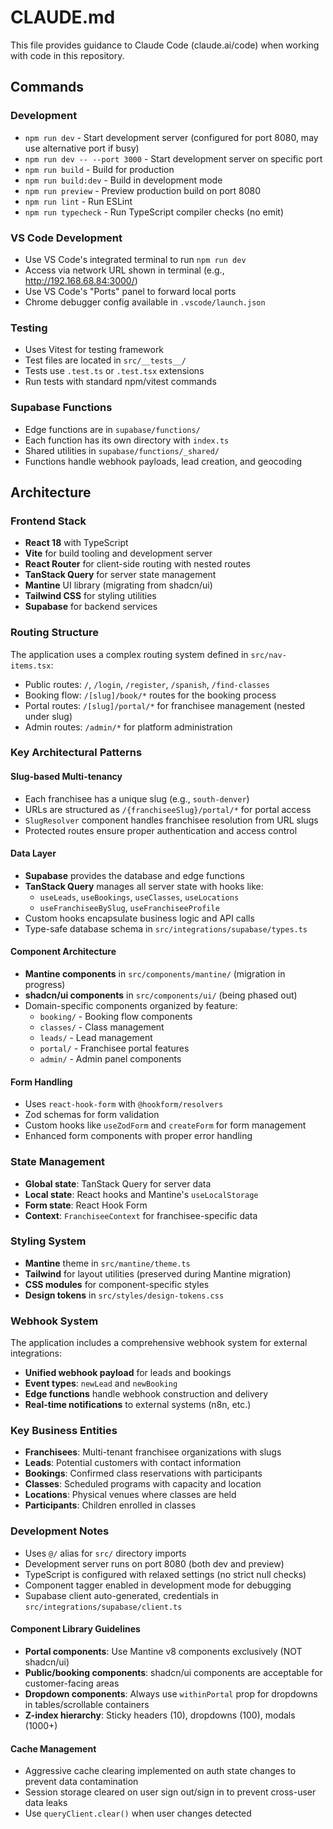 # CLAUDE.md

This file provides guidance to Claude Code (claude.ai/code) when working with code in this repository.

## Commands

### Development
- `npm run dev` - Start development server (configured for port 8080, may use alternative port if busy)
- `npm run dev -- --port 3000` - Start development server on specific port
- `npm run build` - Build for production
- `npm run build:dev` - Build in development mode
- `npm run preview` - Preview production build on port 8080
- `npm run lint` - Run ESLint
- `npm run typecheck` - Run TypeScript compiler checks (no emit)

### VS Code Development
- Use VS Code's integrated terminal to run `npm run dev`
- Access via network URL shown in terminal (e.g., http://192.168.68.84:3000/)
- Use VS Code's "Ports" panel to forward local ports
- Chrome debugger config available in `.vscode/launch.json`

### Testing
- Uses Vitest for testing framework
- Test files are located in `src/__tests__/`
- Tests use `.test.ts` or `.test.tsx` extensions
- Run tests with standard npm/vitest commands

### Supabase Functions
- Edge functions are in `supabase/functions/`
- Each function has its own directory with `index.ts`
- Shared utilities in `supabase/functions/_shared/`
- Functions handle webhook payloads, lead creation, and geocoding

## Architecture

### Frontend Stack
- **React 18** with TypeScript
- **Vite** for build tooling and development server
- **React Router** for client-side routing with nested routes
- **TanStack Query** for server state management
- **Mantine** UI library (migrating from shadcn/ui)
- **Tailwind CSS** for styling utilities
- **Supabase** for backend services

### Routing Structure
The application uses a complex routing system defined in `src/nav-items.tsx`:
- Public routes: `/`, `/login`, `/register`, `/spanish`, `/find-classes`
- Booking flow: `/[slug]/book/*` routes for the booking process
- Portal routes: `/[slug]/portal/*` for franchisee management (nested under slug)
- Admin routes: `/admin/*` for platform administration

### Key Architectural Patterns

#### Slug-based Multi-tenancy
- Each franchisee has a unique slug (e.g., `south-denver`)
- URLs are structured as `/{franchiseeSlug}/portal/*` for portal access
- `SlugResolver` component handles franchisee resolution from URL slugs
- Protected routes ensure proper authentication and access control

#### Data Layer
- **Supabase** provides the database and edge functions
- **TanStack Query** manages all server state with hooks like:
  - `useLeads`, `useBookings`, `useClasses`, `useLocations`
  - `useFranchiseeBySlug`, `useFranchiseeProfile`
- Custom hooks encapsulate business logic and API calls
- Type-safe database schema in `src/integrations/supabase/types.ts`

#### Component Architecture
- **Mantine components** in `src/components/mantine/` (migration in progress)
- **shadcn/ui components** in `src/components/ui/` (being phased out)
- Domain-specific components organized by feature:
  - `booking/` - Booking flow components
  - `classes/` - Class management
  - `leads/` - Lead management
  - `portal/` - Franchisee portal features
  - `admin/` - Admin panel components

#### Form Handling
- Uses `react-hook-form` with `@hookform/resolvers`
- Zod schemas for form validation
- Custom hooks like `useZodForm` and `createForm` for form management
- Enhanced form components with proper error handling

### State Management
- **Global state**: TanStack Query for server data
- **Local state**: React hooks and Mantine's `useLocalStorage`
- **Form state**: React Hook Form
- **Context**: `FranchiseeContext` for franchisee-specific data

### Styling System
- **Mantine** theme in `src/mantine/theme.ts`
- **Tailwind** for layout utilities (preserved during Mantine migration)
- **CSS modules** for component-specific styles
- **Design tokens** in `src/styles/design-tokens.css`

### Webhook System
The application includes a comprehensive webhook system for external integrations:
- **Unified webhook payload** for leads and bookings
- **Event types**: `newLead` and `newBooking`
- **Edge functions** handle webhook construction and delivery
- **Real-time notifications** to external systems (n8n, etc.)

### Key Business Entities
- **Franchisees**: Multi-tenant franchisee organizations with slugs
- **Leads**: Potential customers with contact information
- **Bookings**: Confirmed class reservations with participants
- **Classes**: Scheduled programs with capacity and location
- **Locations**: Physical venues where classes are held
- **Participants**: Children enrolled in classes

### Development Notes
- Uses `@/` alias for `src/` directory imports
- Development server runs on port 8080 (both dev and preview)
- TypeScript is configured with relaxed settings (no strict null checks)
- Component tagger enabled in development mode for debugging
- Supabase client auto-generated, credentials in `src/integrations/supabase/client.ts`

#### Component Library Guidelines
- **Portal components**: Use Mantine v8 components exclusively (NOT shadcn/ui)
- **Public/booking components**: shadcn/ui components are acceptable for customer-facing areas
- **Dropdown components**: Always use `withinPortal` prop for dropdowns in tables/scrollable containers
- **Z-index hierarchy**: Sticky headers (10), dropdowns (100), modals (1000+)

#### Cache Management
- Aggressive cache clearing implemented on auth state changes to prevent data contamination
- Session storage cleared on user sign out/sign in to prevent cross-user data leaks
- Use `queryClient.clear()` when user changes detected